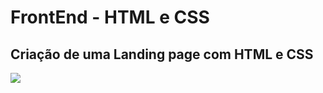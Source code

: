 # FrontEnd - HTML e CSS
## Criação de uma Landing page com HTML e CSS
<img align="center" src="https://user-images.githubusercontent.com/79602519/174920348-4db5c4f5-85db-4993-87cb-fd5112ca2e1e.PNG"/>

